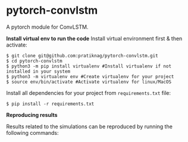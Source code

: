 # pytorch-convlstm
A pytorch module for ConvLSTM. 

**Install virtual env to run the code**
Install virtual environment first & then activate:

```
$ git clone git@github.com:pratiknag/pytorch-convlstm.git
$ cd pytorch-convlstm
$ python3 -m pip install virtualenv #Install virtualenv if not installed in your system
$ python3 -m virtualenv env #Create virtualenv for your project
$ source env/bin/activate #Activate virtualenv for linux/MacOS
```

Install all dependencies for your project from `requirements.txt` file:

```
$ pip install -r requirements.txt
```

**Reproducing results**

Results related to the simulations can be reproduced by running the following commands:







